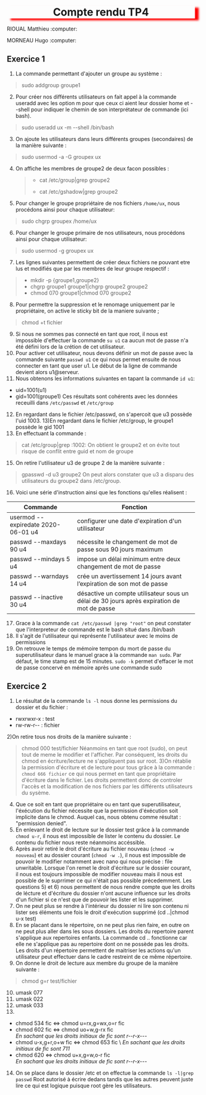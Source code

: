<h1 align="center" style="box-shadow: 10px 5px 5px red">Compte rendu TP4</h1>                                   
<p>RIOUAL Matthieu :computer:</p>
<p>MORNEAU Hugo :computer:</P>

## Exercice 1

1) La commande permettant d'ajouter un groupe au système :
>sudo addgroup groupe1
2) Pour créer nos différents utilisateurs on fait appel à la commande useradd avec les option m pour que ceux ci aient leur dossier home et --shell pour indiquer le chemin de son interprétateur de commande (ici bash).
>sudo useradd ux -m --shell /bin/bash
3) On ajoute les utilisateurs dans leurs différents groupes (secondaires) de la manière suivante :
>sudo usermod -a -G groupex ux
4) On affiche les membres de groupe2 de deux facon possibles :
   > * cat /etc/group|grep groupe2
   >
   > * cat /etc/gshadow|grep groupe2
5) Pour changer le groupe propriétaire de nos fichiers ```/home/ux```, nous procédons ainsi pour chaque utilisateur:
>sudo chgrp groupex /home/ux
6) Pour changer le groupe primaire de nos utilisateurs, nous procédons ainsi pour chaque utilisateur:
>sudo usermod -g groupex ux
7) Les lignes suivantes permettent de créer deux fichiers ne pouvant etre lus et modifiés que par les membres de leur groupe respectif :
> * mkdir -p {groupe1,groupe2}
> * chgrp groupe1 groupe1|chgrp groupe2 groupe2
> * chmod 070 groupe1|chmod 070 groupe2
8) Pour permettre la suppression et le renomage uniquement par le propriétaire, on active le sticky bit de la maniere suivante ;
>chmod +t fichier
9) Si nous ne sommes pas connecté en tant que root, il nous est impossible d'effectuer la commande ```su u1``` ca aucun mot de passe n'a été défini lors de la crétion de cet utilisateur.
10) Pour activer cet utilisateur, nous devons définir un mot de passe avec la commande suivante ```passwd u1``` ce qui nous permet ensuite de nous connecter en tant que user u1. Le début de la ligne de commande devient alors u1@serveur.
11) Nous obtenons les informations suivantes en tapant la commande ```id u1```:
* uid=1001(u1)
* gid=1001(groupe1)
Ces résultats sont cohérents avec les données receuilli dans ```/etc/passwd``` et ```/etc/group```
12) En regardant dans le fichier /etc/passwd, on s'apercoit que u3 possède l'uid 1003.
13)En regardant dans le fichier /etc/group, le groupe1 possède le gid 1001
14) En effectuant la commande :
>cat /etc/group|grep :1002: 
On obtient le groupe2 et on évite tout risque de conflit entre guid et nom de groupe
15) On retire l'utilisateur u3 de groupe 2 de la manière suivante :
>gpasswd -d u3 groupe2
On peut alors constater que u3 a disparu des utilisateurs du groupe2 dans /etc/group.
16) Voici une série d'instruction ainsi que les fonctions qu'elles réalisent :

|          Commande                  |                                     Fonction                                               |
|------------------------------------|--------------------------------------------------------------------------------------------|
| usermod --expiredate 2020-06-01 u4 |  configurer une date d'expiration d'un utilisateur                                         |
| passwd --maxdays 90 u4             |    nécessite le changement de mot de passe sous 90 jours maximum                           |
| passwd --mindays 5 u4              | impose un délai minimum entre deux changement de mot de passe                              |
| passwd --warndays 14 u4            | crée un avertissement 14 jours avant l’expiration de son mot de passe                      |
| passwd --inactive 30 u4            | désactive un compte utilisateur sous un délai de 30 jours après expiration de mot de passe |

17) Grace à la commande ```cat /etc/passwd |grep "root"``` on peut constater que l'interpreteur de commande est le bash situé dans /bin/bash
18) Il s'agit de l'utilisateur qui représente l'utilisateur avec le moins de permissions
19) On retrouve le temps de mémoire tempon du mort de passe du superutilisateur dans le manuel grace à la commande ```man sudo```. Par défaut, le time stamp est de 15 minutes.
```sudo -k``` permet d'effacer le mot de passe concervé en mémoire après une commande sudo

## Exercice 2

1) Le résultat de la commande ```ls -l``` nous donne les permissions du dossier et du fichier :
* rwxrwxr-x : test   
* rw-rw-r-- : fichier  

2)On retire tous nos droits de la manière suivante :
>chmod 000 test/fichier
Néanmoins en tant que root (sudo), on peut tout de meme le modifier et l'afficher. Par conséquent, les droits du chmod en écriture/lecture ne s'appliquent pas sur root.
3)On rétablie la permission d'écriture et de lecture pour tous grâce à la commande : ```chmod 666 fichier``` ce qui nous permet en tant que propriétaire d'écriture dans le fichier. Les droits permettent donc de controler l'accès et la modification de nos fichiers par les différents utilisateurs du sysème.
4) Que ce soit en tant que propriétaire ou en tant que superutilisateur, l'éxécution du fichier nécessite que la permission d'éxécution soit implicite dans le chmod. Auquel cas, nous obtenu comme résultat : "permission denied".
5) En enlevant le droit de lecture sur le dossier test grâce à la commande ```chmod u-r```, il nous est impossible de lister le contenu du dossier. Le contenu du fichier nous reste néanmoins accéssible.
6) Après avoir retiré le droit d'écriture au fichier nouveau (```chmod -w nouveau```) et au dossier courant (```chmod -w .```), il nous est impossible de pouvoir le modifier notamment avec nano qui nous précise : file unwritable. Lorsque l'on remet le droit d'écriture sur le dossier courant, il nous est toujours impossible de modifier nouveau mais il nous est possible de le suprrimer ce qui n'était pas possible précedemment. Les questions 5) et 6) nous permettent de nous rendre compte que les droits de lécture et d'écriture du dossier n'ont aucune influence sur les droits d'un fichier si ce n'est que de pouvoir les lister et les supprimer.
7) On ne peut plus se rendre à l'intérieur du dossier ni lire son contenu ni lister ses éléments une fois le droit d'exécution supprimé (cd ..|chmod u-x test)
8) En se placant dans le répertoire, on ne peut plus rien faire, en outre on ne peut plus aller dans les sous dossiers. Les droits du repertoire parent s'applique aux repertoires enfants. La commande cd .. fonctionne car elle ne s'applique pas au repertoire dont on ne possède pas les droits. Les droits d'un répertoire permettent de maitriser les actions qu'un utilisateur peut effectuer dans le cadre restreint de ce même répertoire.
9) On donne le droit de lecture aux membre du groupe de la manière suivante :
>chmod g=r test/fichier 
10) umask 077
11) umask 022
12) umask 033
13) 
- chmod 534 fic <=> chmod u=rx,g=wx,o=r fic
- chmod 602 fic <=> chmod uo+w,g-rx fic \
   *En sachant que les droits initiaux de fic sont r--r-x---*
- chmod u-x,g+r,o+w fic <=> chmod 653 fic \ 
   *En sachant que les droits initiaux de fic sont 711*
- chmod 620 <=> chmod u+x,g=w,o-r fic \
   *En sachant que les droits initiaux de fic sont r--r-x---*
14) On se place dans le dossier /etc et on effectue la commande ```ls -l|grep passwd```
Root autorisé à écrire dedans tandis que les autres peuvent juste lire ce qui est logique puisque root gère les utilisateurs.
